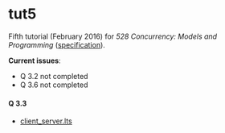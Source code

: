 # tut5

Fifth tutorial (February 2016) for _528 Concurrency: Models and Programming_ ([specification](spec.pdf)).

__Current issues__:
- Q 3.2 not completed
- Q 3.6 not completed

#### Q 3.3

- [client_server.lts](client_server.lts)
